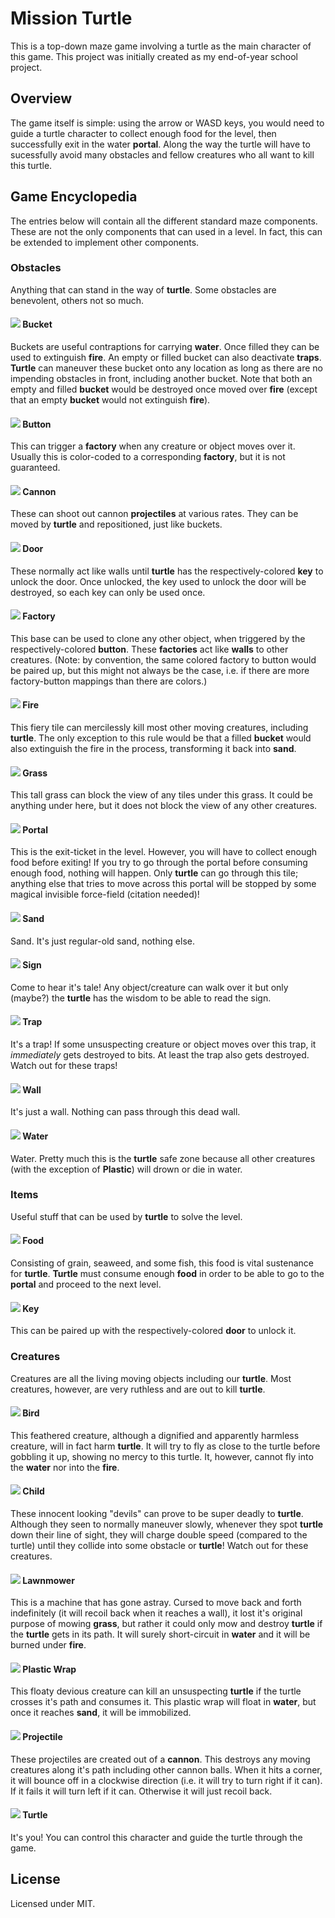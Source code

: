 # Mission Turtle

This is a top-down maze game involving a turtle as the main character of this game. This project was initially 
created as my end-of-year school project. 

## Overview
The game itself is simple: using the arrow or WASD keys, you would need to guide a turtle character to collect enough
food for the level, then successfully exit in the water **portal**. Along the way the turtle will have to 
sucessfully avoid many obstacles and fellow creatures who all want to kill this turtle. 

## Game Encyclopedia
The entries below will contain all the different standard maze components. These are not the only components that can
used in a level. In fact, this can be extended to implement other components. 

### Obstacles
Anything that can stand in the way of **turtle**. Some obstacles are benevolent, others not so much.

#### ![](https://raw.githubusercontent.com/theKidOfArcrania/Mission-Turtle/master/img/Bucket.png) Bucket
Buckets are useful contraptions for carrying **water**. Once filled they can be used to extinguish **fire**. An empty
or filled bucket can also deactivate **traps**. **Turtle** can maneuver these bucket onto any location as long as 
there are no impending obstacles in front, including another bucket. Note that both an empty and filled **bucket** 
would be destroyed once moved over **fire** (except that an empty **bucket** would not extinguish **fire**). 

#### ![](https://raw.githubusercontent.com/theKidOfArcrania/Mission-Turtle/master/img/Button.png) Button
This can trigger a **factory** when any creature or object moves over it. Usually this is color-coded to a 
corresponding **factory**, but it is not guaranteed.

#### ![](https://raw.githubusercontent.com/theKidOfArcrania/Mission-Turtle/master/img/Cannon.png) Cannon
These can shoot out cannon **projectiles** at various rates. They can be moved by **turtle** and repositioned, just 
like buckets.  

#### ![](https://raw.githubusercontent.com/theKidOfArcrania/Mission-Turtle/master/img/Door.png) Door
These normally act like walls until **turtle** has the respectively-colored **key** to unlock the door. Once 
unlocked, the key used to unlock the door will be destroyed, so each key can only be used once.

#### ![](https://raw.githubusercontent.com/theKidOfArcrania/Mission-Turtle/master/img/Factory.png) Factory
This base can be used to clone any other object, when triggered by the respectively-colored **button**. These 
**factories** act like **walls** to other creatures.  (Note: by convention, the same colored factory to button would be
paired up, but this might not always be the case, i.e. if there are more factory-button mappings than there are colors.)

#### ![](https://raw.githubusercontent.com/theKidOfArcrania/Mission-Turtle/master/img/Fire.png) Fire
This fiery tile can mercilessly kill most other moving creatures, including **turtle**. The only exception to this 
rule would be that a filled **bucket** would also extinguish the fire in the process, transforming it back into 
**sand**. 

#### ![](https://raw.githubusercontent.com/theKidOfArcrania/Mission-Turtle/master/img/Grass.png) Grass
This tall grass can block the view of any tiles under this grass. It could be anything under here, but it does not 
block the view of any other creatures. 

#### ![](https://raw.githubusercontent.com/theKidOfArcrania/Mission-Turtle/master/img/Portal.png) Portal
This is the exit-ticket in the level. However, you will have to collect enough food before exiting! If you try to go 
through the portal before consuming enough food, nothing will happen. Only **turtle** can go through this tile; 
anything else that tries to move across this portal will be stopped by some magical invisible force-field (citation 
needed)!

#### ![](https://raw.githubusercontent.com/theKidOfArcrania/Mission-Turtle/master/img/Sand.png) Sand
Sand. It's just regular-old sand, nothing else.

#### ![](https://raw.githubusercontent.com/theKidOfArcrania/Mission-Turtle/master/img/Sign.png) Sign
Come to hear it's tale! Any object/creature can walk over it but only (maybe?) the **turtle** has the wisdom to be 
able to read the sign.

#### ![](https://raw.githubusercontent.com/theKidOfArcrania/Mission-Turtle/master/img/Trap.png) Trap
It's a trap! If some unsuspecting creature or object moves over this trap, it *immediately* gets destroyed to bits. 
At least the trap also gets destroyed. Watch out for these traps!

#### ![](https://raw.githubusercontent.com/theKidOfArcrania/Mission-Turtle/master/img/Wall.png) Wall
It's just a wall. Nothing can pass through this dead wall.

#### ![](https://raw.githubusercontent.com/theKidOfArcrania/Mission-Turtle/master/img/Water.png) Water
Water. Pretty much this is the **turtle** safe zone because all other creatures (with the exception of **Plastic**) 
will drown or die in water.

### Items
Useful stuff that can be used by **turtle** to solve the level.

#### ![](https://raw.githubusercontent.com/theKidOfArcrania/Mission-Turtle/master/img/Food.png) Food
Consisting of grain, seaweed, and some fish, this food is vital sustenance for **turtle**. **Turtle** must consume 
enough **food** in order to be able to go to the **portal** and proceed to the next level. 

#### ![](https://raw.githubusercontent.com/theKidOfArcrania/Mission-Turtle/master/img/Key.png) Key
This can be paired up with the respectively-colored **door** to unlock it.

### Creatures
Creatures are all the living moving objects including our **turtle**. Most creatures, however, are very ruthless and 
are out to kill **turtle**.

#### ![](https://raw.githubusercontent.com/theKidOfArcrania/Mission-Turtle/master/img/Bird.png) Bird
This feathered creature, although a dignified and apparently harmless creature, will in fact harm **turtle**. It will 
try to fly as close to the turtle before gobbling it up, showing no mercy to this turtle. It, however, cannot fly 
into the **water** nor into the **fire**.

#### ![](https://raw.githubusercontent.com/theKidOfArcrania/Mission-Turtle/master/img/Child.png) Child
These innocent looking "devils" can prove to be super deadly to **turtle**. Although they seen to normally maneuver 
slowly, whenever they spot **turtle** down their line of sight, they will charge double speed (compared to the 
turtle) until they collide into some obstacle or **turtle**! Watch out for these creatures. 

#### ![](https://raw.githubusercontent.com/theKidOfArcrania/Mission-Turtle/master/img/Lawnmower.png) Lawnmower
This is a machine that has gone astray. Cursed to move back and forth indefinitely (it will recoil back when it 
reaches a wall), it lost it's original purpose of mowing **grass**, but rather it could only mow and destroy 
**turtle** if the **turtle** gets in its path. It will surely short-circuit in **water** and it will be burned under 
**fire**.

#### ![](https://raw.githubusercontent.com/theKidOfArcrania/Mission-Turtle/master/img/Plastic.png) Plastic Wrap
This floaty devious creature can kill an unsuspecting **turtle** if the turtle crosses it's path and consumes it. 
This plastic wrap will float in **water**, but once it reaches **sand**, it will be immobilized. 

#### ![](https://raw.githubusercontent.com/theKidOfArcrania/Mission-Turtle/master/img/Ball.png) Projectile
These projectiles are created out of a **cannon**. This destroys any moving creatures along it's path including other 
cannon balls. When it hits a  corner, it will bounce off in a clockwise direction (i.e. it will try  to turn right if
it can). If it fails it will turn left if it can. Otherwise it will just recoil back.

#### ![](https://raw.githubusercontent.com/theKidOfArcrania/Mission-Turtle/master/img/Turtle.png) Turtle
It's you! You can control this character and guide the turtle through the game.

## License
Licensed under MIT.